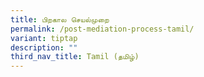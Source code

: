```yaml
---
title: பிறகால செயல்முறை
permalink: /post-mediation-process-tamil/
variant: tiptap
description: ""
third_nav_title: Tamil (தமிழ்)
---
```

